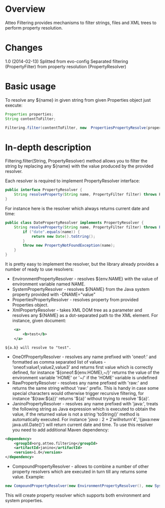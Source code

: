Overview
========

Atteo Filtering provides mechanisms to filter strings, files and XML trees to perform property resolution.

Changes
=======
1.0 (2014-02-13)
	Splitted from evo-config
	Separated filtering (PropertyFilter) from property resolution (PropertyResolver)

Basic usage
===========
To resolve any ${name} in given string from given Properties object just execute:

```java
Properties properties;
String contentToFilter;

Filtering.filter(contentToFilter, new  PropertiesPropertyResolve(properties));
```

In-depth description
====================

Filtering.filter(String, PropertyResolver) method allows you to filter the string by replacing any ${name}
with the value produced by the provided resolver.

Each resolver is required to implement PropertyResolver interface:

```java
public interface PropertyResolver {
	String resolveProperty(String name, PropertyFilter filter) throws PropertyNotFoundException;
}
```

For instance here is the resolver which always returns current date and time:

```java
public class DatePropertyResolver implements PropertyResolver {
	String resolveProperty(String name, PropertyFilter filter) throws PropertyNotFoundException() {
		if ("date".equals(name)) {
			return new Date().toString();
		}
		throw new PropertyNotFoundException(name);
	}
}
```

It is pretty easy to implement the resolver, but the library already provides a number of ready to use resolvers:

* EnvironmentPropertyResolver - resolves ${env.NAME} with the value of environment variable named NAME.
* SystemPropertyResolver - resolves ${NAME} from the Java system property provided with -DNAME="value"
* PropertiesPropertyResolver - resolves property from provided Properties object.
* XmlPropertyResolver - takes XML DOM tree as a parameter and resolves any ${NAME} as a dot-separated path to the XML element.
  For instance, given document:
```xml
	<a>
		<b>test</b>
	</a>
```

	${a.b} will resolve to "test".
* OneOfPropertyResolver - resolves any name prefixed with 'oneof:' and formatted as comma separated list of values - 'oneof:value1,value2,value3' and returns first value which is correctly defined, for instance '${oneof:${env.HOME},~/}' returns the value of the environment variable 'HOME' or '~/' if the 'HOME' variable is undefined
* RawPropertyResolver - resolves any name prefixed with 'raw:' and returns the same string without 'raw:' prefix. This is handy in case some special characters would otherwise trigger recursive filtering, for instance '${raw:${a}}' returns '${a}' without trying to resolve '${a}'.
* JaninoPropertyResolver - resolves any name prefixed with 'java:', treats the following string as Java expression which is executed to obtain the value, if the returned value is not a string 'toString()' method is automatically executed. For instance '${java:2+2}' will return '4', '${java:new java.util.Date()'} will return current date and time. To use this resolver you need to add additional Maven dependency:

```xml
<dependency>
    <groupId>org.atteo.filtering</groupId>
    <artifactId>janino</artifactId>
    <version>1.0</version>
</dependency>
```

* CompoundPropertyResolver - allows to combine a number of other property resolvers which are executed in turn till any returns some value.
  Example:

```java
new CompoundPropertyResolver(new EnvironmentPropertyResolver(), new SystemPropertyResolver());
```

This will create property resolver which supports both environment and system properties.

